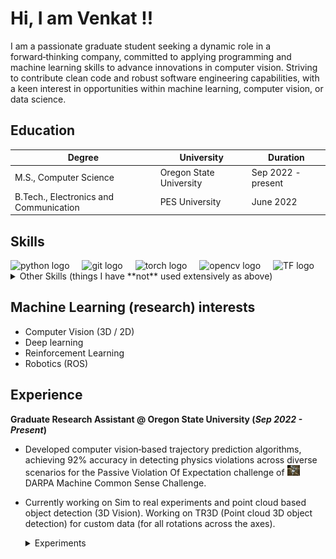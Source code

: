 # Hi, I am Venkat !!

I am a passionate graduate student seeking a dynamic role in a forward‑thinking company, committed to applying programming
and machine learning skills to advance innovations in computer vision. Striving to contribute clean code and robust software
engineering capabilities, with a keen interest in opportunities within machine learning, computer vision, or data science.

## Education

| Degree                          | University                                     | Duration         |
|---------------------------------|------------------------------------------------|------------------|
| M.S., Computer Science          | Oregon State University                       | Sep 2022 - present |
| B.Tech., Electronics and Communication | PES University                          | June 2022        |


## Skills

<div align="left">
  <img src="https://cdn.jsdelivr.net/gh/devicons/devicon/icons/python/python-original.svg" height="40" alt="python logo"  />
  <img width="12" />
  <img src="https://cdn.jsdelivr.net/gh/devicons/devicon/icons/git/git-original.svg" height="40" alt="git logo"  />
  <img width="12" />
  <img src="https://cdn.jsdelivr.net/gh/devicons/devicon/icons/pytorch/pytorch-original.svg" height="40" alt="torch logo"  />
  <img width="12" />
  <img src="https://cdn.jsdelivr.net/gh/devicons/devicon/icons/opencv/opencv-original.svg" height="40" alt="opencv logo"  />
  <img width="12" />
  <img src="https://cdn.jsdelivr.net/gh/devicons/devicon/icons/tensorflow/tensorflow-original.svg" height="40" alt="TF logo"  />

</div>

<details markdown="1">
<summary>Other Skills (things I have **not** used extensively as above)</summary>

- C++
- Docker
- MLFlow
- ROS
- Unity
- OpenAI Gym
- Postgres
    
</details>




## Machine Learning (research) interests

- Computer Vision (3D / 2D)
- Deep learning
- Reinforcement Learning
- Robotics (ROS)


## Experience

**Graduate Research Assistant @ Oregon State University (_Sep 2022 - Present_)**
- Developed computer vision‑based trajectory prediction algorithms, achieving 92% accuracy in detecting physics violations across diverse scenarios for the Passive Violation Of Expectation challenge of
  <a href="https://www.machinecommonsense.com/">
  <img src="./assets/img/mcs.png" alt="MCS" width="20">
</a> DARPA Machine Common Sense Challenge.
   
- Currently working on Sim to real experiments and point cloud based object detection (3D Vision). Working on TR3D (Point cloud 3D object detection) for custom data (for all rotations across the axes).

  <details>
  <summary>Experiments</summary>
  
  - Research focused on capturing inter‑object and object‑environment interactions at long ranges, exploring 3D and point cloud versions.
  - Leveraged the Region Proposal Interaction Network to enhance model performance, yielding remarkable results on our custom MCS DARPA dataset
  - Used Motion Indeterminacy diffusion model for diverse trajectory prediction for intuitive physics experiments.
    
  </details>

